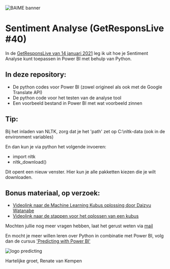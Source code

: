 ![BAIME banner](https://user-images.githubusercontent.com/47600826/89530907-9b3f6480-d7ef-11ea-9849-27617f6025cf.png)

# Sentiment Analyse (GetResponsLive #40)
In de [GetResponsLive van 14 januari 2021](https://youtu.be/a8pd8jvTBks) leg ik uit hoe je Sentiment Analyse kunt toepassen in Power BI met behulp van Python. 

## In deze repository: 

- De python codes voor Power BI (zowel origineel als ook met de Google Translate API)
- De python code voor het testen van de analyse tool
- Een voorbeeld bestand in Power BI met wat voorbeeld zinnen

## Tip: 
Bij het inladen van NLTK, zorg dat je het 'path' zet op C:\nltk-data (ook in de environment variables)

En dan kun je via python het volgende invoeren:
- import nltk
- nltk_download()

Dit opent een nieuw venster. Hier kun je alle pakketten kiezen die je wilt downloaden. 


## Bonus materiaal, op verzoek: 

- [Videolink naar de Machine Learning Kubus oplossing door Daizyu Watanabe](https://www.youtube.com/watch?v=okJ4DMuXRRs)
- [Videolink naar de stappen voor het oplossen van een kubus](https://www.youtube.com/watch?v=R-R0KrXvWbc)

Mochten jullie nog meer vragen hebben, laat het gerust weten via [mail](renate@baime.nl)

En mocht je meer willen leren over Python in combinatie met Power BI, volg dan de cursus ['Predicting with Power BI'](https://get-responsive.com/trainingen/)

![logo predicting](https://media-exp1.licdn.com/dms/image/C4D22AQEG3nt0XMRHZQ/feedshare-shrink_1280-alternative/0/1602238221108?e=1613606400&v=beta&t=GN_fgBdR6r2_-9Uh_LHfVAcJeoJ_UFBtu6ad0S7B-nM)


Hartelijke groet, 
Renate van Kempen
